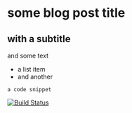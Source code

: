# some blog post title

## with a subtitle

and some text

 - a list item
 - and another

```
a code snippet
```

[![Build Status](https://travis-ci.org/grenade/grenade-ng.svg?branch=master)](https://travis-ci.org/grenade/grenade-ng)
